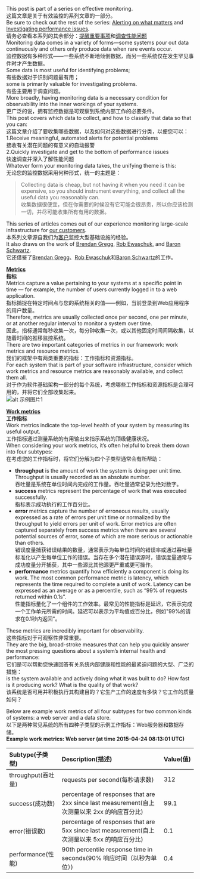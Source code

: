 This post is part of a series on effective monitoring.  
这篇文章是关于有效监控的系列文章的一部分。  
Be sure to check out the rest of the series: <u>[Alerting on what matters][1]</u> and <u>[Investigating performance issues][2]</u>.  
请务必查看本系列的其余部分：<u>[提醒重要事项][1]</u>和<u>[调查性能问题][2]</u>  
Monitoring data comes in a variety of forms—some systems pour out data continuously and others only produce data when rare events occur.   
监控数据有多种形式——一些系统不断地倾倒数据，而另一些系统仅在发生罕见事件时才产生数据。  
Some data is most useful for identifying problems;  
有些数据对于识别问题最有用；  
some is primarily valuable for investigating problems.  
有些主要用于调查问题。  
More broadly, having monitoring data is a necessary condition for observability into the inner workings of your systems.  
更广泛的说，拥有监控数据是可观察到系统内部工作的必要条件。  
This post covers which data to collect, and how to classify that data so that you can:  
这篇文章介绍了要收集哪些数据，以及如何对这些数据进行分类，以便您可以：
1.Receive meaningful, automated alerts for potential problems  
  接收有关潜在问题的有意义的自动报警  
2.Quickly investigate and get to the bottom of performance issues  
  快速调查并深入了解性能问题  
Whatever form your monitoring data takes, the unifying theme is this:  
无论您的监控数据采用何种形式，统一的主题是：  
> Collecting data is cheap, but not having it when you need it can be expensive, so you should instrument everything, and collect all the useful data you reasonably can.  
> 收集数据很便宜，但在你需要的时候没有它可能会很昂贵，所以你应该检测一切，并尽可能收集所有有用的数据。

This series of articles comes out of our experience monitoring large-scale infrastructure for <u>[our customers][3]</u>.  
本系列文章源自我们为<u>[客户][3]</u>监控大型基础设施的经验。  
It also draws on the work of <u>[Brendan Gregg][4]</u>, <u>[Rob Ewaschuk][5]</u>, and <u>[Baron Schwartz][6]</u>.  
它还借鉴了<u>[Brendan Gregg][4]</u>、<u>[Rob Ewaschuk][5]</u>和<u>[Baron Schwartz][6]</u>的工作。

<a name="Metrics">[__Metrics__](#Metrics)</a>  
__指标__  
Metrics capture a value pertaining to your systems at a specific point in time — for example, the number of users currently logged in to a web application.  
指标捕捉在特定时间点与您的系统相关的值——例如，当前登录到Web应用程序的用户数量。  
Therefore, metrics are usually collected once per second, one per minute, or at another regular interval to monitor a system over time.  
因此，指标通常每秒收集一次，每分钟收集一次，或以其他固定时间间隔收集，以随着时间的推移监控系统。  
There are two important categories of metrics in our framework: work metrics and resource metrics.  
我们的框架中有两类重要的指标：工作指标和资源指标。  
For each system that is part of your software infrastructure, consider which work metrics and resource metrics are reasonably available, and collect them all.  
对于作为软件基础架构一部分的每个系统，考虑哪些工作指标和资源指标是合理可用的，并将它们全部收集起来。  
![alt 示例图片1](https://imgix.datadoghq.com/img/blog/monitoring-101-collecting-data/alerting101-chart-1.png?auto=format&fit=max&w=847)

<a name="Work-metrics">[__Work metrics__](#Work-metrics)</a>  
__工作指标__  
Work metrics indicate the top-level health of your system by measuring its useful output.  
工作指标通过测量系统的有用输出来指示系统的顶级健康状况。  
When considering your work metrics, it’s often helpful to break them down into four subtypes:  
在考虑您的工作指标时，将它们分解为四个子类型通常会有所帮助：
- __throughput__ is the amount of work the system is doing per unit time. Throughput is usually recorded as an absolute number.  
  吞吐量是系统在单位时间内完成的工作量。吞吐量通常记录为绝对数字。
- __success__ metrics represent the percentage of work that was executed successfully.  
  指标表示成功执行的工作百分比。
- __error__ metrics capture the number of erroneous results, usually expressed as a rate of errors per unit time or normalized by the throughput to yield errors per unit of work. Error metrics are often captured separately from success metrics when there are several potential sources of error, some of which are more serious or actionable than others.  
  错误度量捕获错误结果的数量，通常表示为每单位时间的错误率或通过吞吐量标准化以产生每单位工作的错误。当存在多个潜在错误源时，错误度量通常与成功度量分开捕获，其中一些源比其他源更严重或更可操作。  
- __performance__ metrics quantify how efficiently a component is doing its work. The most common performance metric is latency, which represents the time required to complete a unit of work. Latency can be expressed as an average or as a percentile, such as “99% of requests returned within 0.1s”.  
  性能指标量化了一个组件的工作效率。最常见的性能指标是延迟，它表示完成一个工作单元所需的时间。延迟可以表示为平均值或百分比，例如"99%的请求在0.1秒内返回"。

These metrics are incredibly important for observability.   
这些指标对于可观察性非常重要。  
They are the big, broad-stroke measures that can help you quickly answer the most pressing questions about a system’s internal health and performance:  
它们是可以帮助您快速回答有关系统内部健康和性能的最紧迫问题的大型、广泛的措施：  
is the system available and actively doing what it was built to do? How fast is it producing work? What is the quality of that work?  
该系统是否可用并积极执行其构建目的？它生产工作的速度有多快？它工作的质量如何？

Below are example work metrics of all four subtypes for two common kinds of systems: a web server and a data store.  
以下是两种常见系统的所有四种子类型的示例工作指标：Web服务器和数据存储。  
__Example work metrics: Web server (at time 2015-04-24 08:13:01 UTC)__

| __Subtype(子类型)__ | __Description(描述)__ | __Value(值)__ |
| :-----| :---- | :---- |
| throughput(吞吐量) | requests per second(每秒请求数) | 312 |
| success(成功数) | percentage of responses that are 2xx since last measurement(自上次测量以来 2xx 的响应百分比) | 99.1 |
| error(错误数) | percentage of responses that are 5xx since last measurement(自上次测量以来 5xx 的响应百分比) | 0.1 |
| performance(性能) | 90th percentile response time in seconds(90% 响应时间（以秒为单位）) | 0.4 |














[1]:https://www.datadoghq.com/blog/monitoring-101-alerting/
[2]:https://www.datadoghq.com/blog/monitoring-101-investigation/
[3]:https://www.datadoghq.com/customers/
[4]:https://dtdg.co/use-method
[5]:https://dtdg.co/philosophy-alerting
[6]:https://dtdg.co/metrics-attention

